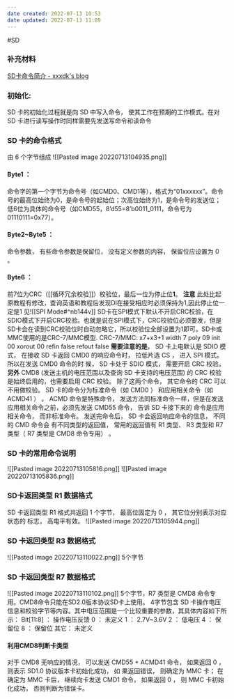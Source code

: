 ```yaml
---
date created: 2022-07-13 10:53
date updated: 2022-07-13 11:09
---
```


#SD

### 补充材料
[SD卡命令简介 - xxxdk's blog](http://xxxdk.xyz/xxx/2021/01/SD%E5%8D%A1%E5%91%BD%E4%BB%A4%E7%AE%80%E4%BB%8B/)

### 初始化:

SD 卡的初始化过程就是向 SD 中写入命令， 使其工作在预期的工作模式。在对 SD 卡进行读写操作时同样需要先发送写命令和读命令

### SD 卡的命令格式

由 6 个字节组成
![[Pasted image 20220713104935.png]]

#### Byte1 ：

命令字的第一个字节为命令号（如CMD0、CMD1等），格式为“01xxxxxx”。命令号的最高位始终为0，是命令号的起始位；次高位始终为1，是命令号的发送位；低6位为具体的命令号（如CMD55，8’d55=8’b0011_0111，命令号为01110111=0x77）。

#### Byte2~Byte5 ：

命令参数， 有些命令参数是保留位， 没有定义参数的内容， 保留位应设置为 0 。

#### Byte6 ：

前7位为CRC（[[循环冗余校验]]）校验位，最后一位为停止位**1**。
	**注意** 此处比起原教程有修改，查询英语和教程后发现DI在接受相应时必须保持为1,因此停止位一定是1 
	见![[SPI Mode#^nb144v]]
SD卡在SPI模式下默认不开启CRC校验，在SDIO模式下开启CRC校验。也就是说在SPI模式下，CRC校验位必须要发，但是SD卡会在读到CRC校验位时自动忽略它，所以校验位全部设置为1即可。SD卡或MMC使用的是CRC-7/MMC模型.
CRC-7/MMC: x7+x3+1 
width 7 
poly 09 
init 00 
xorout 00 
refin false 
refout false
**需要注意的是**， SD 卡上电默认是 SDIO 模式， 在接收 SD 卡返回 CMD0 的响应命令时， 拉低片选 CS ， 进入 SPI 模式。 所以在发送 CMD0 命令的时 候， SD 卡处于 SDIO 模式， 需要开启 CRC 校验。
**另外** CMD8 (发送主机的电压范围以及查询 SD 卡支持的电压范围) 的 CRC 校验是始终启用的，也需要启用 CRC 校验。
除了这两个命令， 其它命令的 CRC 可以不用做校验。 SD 卡的命令分为标准命令（如 CMD0 ） 和应用相关命令（如 ACMD41 ） 。 ACMD 命令是特殊命令， 发送方法同标准命令一样，但是在发送应用相关命令之前，必须先发送 CMD55 命令， 告诉 SD 卡接下来的 命令是应用相关命令， 而非标准命令。
发送完命令后， SD 卡会返回响应命令的信息， 不同的 CMD 命令会 有不同类型的返回值， 常用的返回值有 R1 类型、 R3 类型和 R7 类型（ R7 类型是 CMD8 命令专用） 。

### SD 卡的常用命令说明

![[Pasted image 20220713105816.png]]
![[Pasted image 20220713105836.png]]

### SD卡返回类型 R1 数据格式

SD 卡返回类型 R1 格式共返回 1 个字节， 最高位固定为 0 ， 其它位分别表示对应状态的 标志， 高电平有效。
![[Pasted image 20220713105944.png]]

### SD 卡返回类型 R3 数据格式

![[Pasted image 20220713110022.png]]
5个字节

### SD 卡返回类型 R7 数据格式

![[Pasted image 20220713110102.png]]
5个字节，R7 类型是 CMD8 命令专用。CMD8命令只能在SD2.0版本协议SD卡上使用。
4字节包含 SD 卡操作电压信息和校验字节等内容。其中电压范围是一个比较重要的参数，其具体内容如下所示：
Bit[11:8] ： 操作电压反馈
0 ： 未定义
1 ： 2.7V~3.6V
2 ： 低电压
4 ： 保留位
8 ： 保留位
其它： 未定义

#### 利用CMD8判断卡类型

对于 CMD8 无响应的情况， 可以发送 CMD55 + ACMD41 命令， 如果返回 0 ， 则表示 SD1.0 协议版本卡初始化成功， 如 果返回错误， 则确定为 MMC 卡； 在确定为 MMC 卡后， 继续向卡发送 CMD1 命令， 如果返回 0 ， 则 MMC 卡初始化成功， 否则判断为错误卡。
